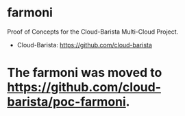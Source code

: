 # farmoni
Proof of Concepts for the Cloud-Barista Multi-Cloud Project. 
  * Cloud-Barista: https://github.com/cloud-barista

# The farmoni was moved to https://github.com/cloud-barista/poc-farmoni.
